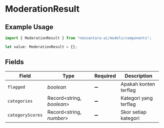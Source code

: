 # ModerationResult

## Example Usage

```typescript
import { ModerationResult } from "neosantara-ai/models/components";

let value: ModerationResult = {};
```

## Fields

| Field                     | Type                      | Required                  | Description               |
| ------------------------- | ------------------------- | ------------------------- | ------------------------- |
| `flagged`                 | *boolean*                 | :heavy_minus_sign:        | Apakah konten terflag     |
| `categories`              | Record<string, *boolean*> | :heavy_minus_sign:        | Kategori yang terflag     |
| `categoryScores`          | Record<string, *number*>  | :heavy_minus_sign:        | Skor setiap kategori      |